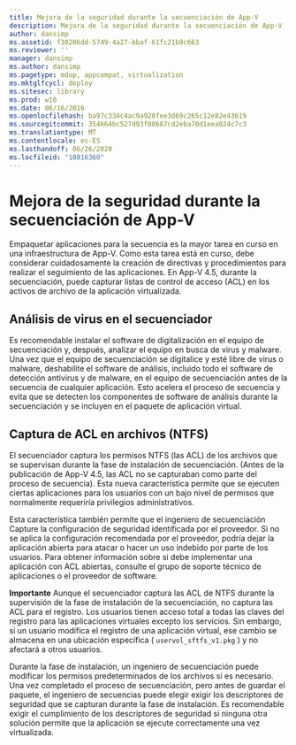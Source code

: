 ```yaml
---
title: Mejora de la seguridad durante la secuenciación de App-V
description: Mejora de la seguridad durante la secuenciación de App-V
author: dansimp
ms.assetid: f30206dd-5749-4a27-bbaf-61fc21b9c663
ms.reviewer: ''
manager: dansimp
ms.author: dansimp
ms.pagetype: mdop, appcompat, virtualization
ms.mktglfcycl: deploy
ms.sitesec: library
ms.prod: w10
ms.date: 06/16/2016
ms.openlocfilehash: ba97c334c4ac9a928fee3d69c265c12e82e43619
ms.sourcegitcommit: 354664bc527d93f80687cd2eba70d1eea024c7c3
ms.translationtype: MT
ms.contentlocale: es-ES
ms.lasthandoff: 06/26/2020
ms.locfileid: "10816360"
---
```

# Mejora de la seguridad durante la secuenciación de App-V


Empaquetar aplicaciones para la secuencia es la mayor tarea en curso en una infraestructura de App-V. Como esta tarea está en curso, debe considerar cuidadosamente la creación de directivas y procedimientos para realizar el seguimiento de las aplicaciones. En App-V 4.5, durante la secuenciación, puede capturar listas de control de acceso (ACL) en los activos de archivo de la aplicación virtualizada.

## Análisis de virus en el secuenciador


Es recomendable instalar el software de digitalización en el equipo de secuenciación y, después, analizar el equipo en busca de virus y malware. Una vez que el equipo de secuenciación se digitalice y esté libre de virus o malware, deshabilite el software de análisis, incluido todo el software de detección antivirus y de malware, en el equipo de secuenciación antes de la secuencia de cualquier aplicación. Esto acelera el proceso de secuencia y evita que se detecten los componentes de software de análisis durante la secuenciación y se incluyen en el paquete de aplicación virtual.

## Captura de ACL en archivos (NTFS)


El secuenciador captura los permisos NTFS (las ACL) de los archivos que se supervisan durante la fase de instalación de secuenciación. (Antes de la publicación de App-V 4.5, las ACL no se capturaban como parte del proceso de secuencia). Esta nueva característica permite que se ejecuten ciertas aplicaciones para los usuarios con un bajo nivel de permisos que normalmente requeriría privilegios administrativos.

Esta característica también permite que el ingeniero de secuenciación Capture la configuración de seguridad identificada por el proveedor. Si no se aplica la configuración recomendada por el proveedor, podría dejar la aplicación abierta para atacar o hacer un uso indebido por parte de los usuarios. Para obtener información sobre si debe implementar una aplicación con ACL abiertas, consulte el grupo de soporte técnico de aplicaciones o el proveedor de software.

**Importante**  Aunque el secuenciador captura las ACL de NTFS durante la supervisión de la fase de instalación de la secuenciación, no captura las ACL para el registro. Los usuarios tienen acceso total a todas las claves del registro para las aplicaciones virtuales excepto los servicios. Sin embargo, si un usuario modifica el registro de una aplicación virtual, ese cambio se almacena en una ubicación específica ( `uservol_sftfs_v1.pkg` ) y no afectará a otros usuarios.

 

Durante la fase de instalación, un ingeniero de secuenciación puede modificar los permisos predeterminados de los archivos si es necesario. Una vez completado el proceso de secuenciación, pero antes de guardar el paquete, el ingeniero de secuencias puede elegir exigir los descriptores de seguridad que se capturan durante la fase de instalación. Es recomendable exigir el cumplimiento de los descriptores de seguridad si ninguna otra solución permite que la aplicación se ejecute correctamente una vez virtualizada.

 

 





